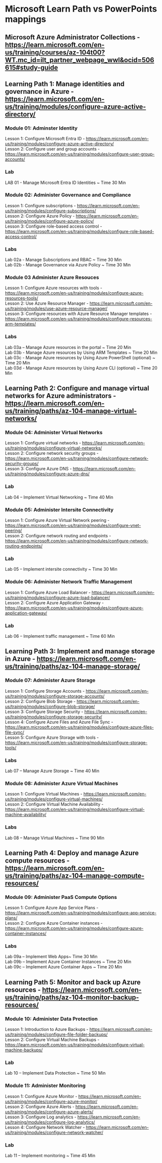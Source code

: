 # Microsoft Learn Path vs PowerPoints mappings

## Microsoft Azure Administrator Collections - https://learn.microsoft.com/en-us/training/courses/az-104t00?WT.mc_id=ilt_partner_webpage_wwl&ocid=506615#study-guide

## Learning Path 1:  Manage identities and governance in Azure - https://learn.microsoft.com/en-us/training/modules/configure-azure-active-directory/

### Module 01:  Adminster Identity
Lesson 1: Configure Microsoft Entra ID - https://learn.microsoft.com/en-us/training/modules/configure-azure-active-directory/<br>
Lesson 2: Configure user and group accounts - https://learn.microsoft.com/en-us/training/modules/configure-user-group-accounts/<br>

### Lab
LAB 01 - Manage Microsoft Entra ID Identities ~ Time 30 Min <br>

### Module 02:   Administer Governance and Compliance
Lesson 1: Configure subscriptions - https://learn.microsoft.com/en-us/training/modules/configure-subscriptions/<br>
Lesson 2: Configure Azure Policy - https://learn.microsoft.com/en-us/training/modules/configure-azure-policy/<br>
Lesson 3: Configure role-based access control - https://learn.microsoft.com/en-us/training/modules/configure-role-based-access-control/<br>

### Labs
Lab 02a - Manage Subscriptions and RBAC ~ Time 30 Min <br>
Lab 02b - Manage Governance via Azure Policy ~ Time 30 Min <br>

### Module 03 Administer Azure Resouces
Lesson 1: Configure Azure resources with tools - https://learn.microsoft.com/en-us/training/modules/configure-azure-resources-tools/ <br>
Lesson 2: Use Azure Resource Manager - https://learn.microsoft.com/en-us/training/modules/use-azure-resource-manager/<br>
Lesson 3: Configure resources with Azure Resource Manager templates - https://learn.microsoft.com/en-us/training/modules/configure-resources-arm-templates/ <br>

### Labs
Lab 03a – Manage Azure resources in the portal ~ Time 20 Min <br>
Lab 03b - Manage Azure resources by Using ARM Templates ~ Time 20 Min <br>
Lab 03c - Manage Azure resources by Using Azure PowerShell (optional) ~ Time 20 Min <br>
Lab 03d - Manage Azure resources by Using Azure CLI (optional) ~ Time 20 Min <br>

## Learning Path 2:  Configure and manage virtual networks for Azure administrators - https://learn.microsoft.com/en-us/training/paths/az-104-manage-virtual-networks/

### Module 04: Administer Virtual Networks
Lesson 1: Configure virtual networks - https://learn.microsoft.com/en-us/training/modules/configure-virtual-networks/<br>
Lesson 2: Configure network security groups - https://learn.microsoft.com/en-us/training/modules/configure-network-security-groups/<br>
Lesson 3: Configure Azure DNS - https://learn.microsoft.com/en-us/training/modules/configure-azure-dns/<br>

### Lab
Lab 04 – Implement Virtual Networking ~ Time 40 Min <br>

### Module 05:  Administer Intersite Connectivity
Lesson 1: Configure Azure Virtual Network peering - https://learn.microsoft.com/en-us/training/modules/configure-vnet-peering/<br>
Lesson 2: Configure network routing and endpoints - https://learn.microsoft.com/en-us/training/modules/configure-network-routing-endpoints/<br>

### Lab
Lab 05 – Implement intersite connectivity ~ Time 30 Min <br>

### Module 06:  Administer Network Traffic Management 
Lesson 1: Configure Azure Load Balancer - https://learn.microsoft.com/en-us/training/modules/configure-azure-load-balancer/<br>
Lesson 2: Configure Azure Application Gateway - https://learn.microsoft.com/en-us/training/modules/configure-azure-application-gateway/<br>

### Lab
Lab 06 – Implement traffic management ~ Time 60 Min <br>

## Learning Path 3: Implement and manage storage in Azure - https://learn.microsoft.com/en-us/training/paths/az-104-manage-storage/ 

### Module 07:  Administer Azure Storage
Lesson 1: Configure Storage Accounts - https://learn.microsoft.com/en-us/training/modules/configure-storage-accounts/<br>
Lesson 2: Configure Blob Storage - https://learn.microsoft.com/en-us/training/modules/configure-blob-storage/<br>
Lesson 3: Configure Storage Security - https://learn.microsoft.com/en-us/training/modules/configure-storage-security/<br>
Lesson 4: Configure Azure Files and Azure File Sync - https://learn.microsoft.com/en-us/training/modules/configure-azure-files-file-sync/<br>
Lesson 5: Configure Azure Storage with tools - https://learn.microsoft.com/en-us/training/modules/configure-storage-tools/<br>

### Labs
Lab  07 – Manage Azure Storage ~ Time 40 Min

### Module 08:  Administer Azure Virtual Machines
Lesson 1: Configure Virtual Machines - https://learn.microsoft.com/en-us/training/modules/configure-virtual-machines/<br>
Lesson 2: Configure Virtual Machine Availability - https://learn.microsoft.com/en-us/training/modules/configure-virtual-machine-availability/<br>

### Labs
Lab 08 – Manage Virtual Machines ~ Time 90 Min<br>

## Learning Path 4:  Deploy and manage Azure compute resources -  https://learn.microsoft.com/en-us/training/paths/az-104-manage-compute-resources/

### Module 09:  Administer PaaS Compute Options
Lesson 1:  Configure Azure App Service Plans - https://learn.microsoft.com/en-us/training/modules/configure-app-service-plans/<br>
Lesson 2:  Configure Azure Container instances - https://learn.microsoft.com/en-us/training/modules/configure-azure-container-instances/
<br>

### Labs
Lab 09a – Implement Web Apps​~ Time 30 Min<br>
Lab 09b – Implement Azure Container Instances​ ~ Time 20 Min<br>
Lab 09c – Implement Azure Container Apps ​~ Time 20 Min<br>

## Learning Path 5:  Monitor and back up Azure resources - https://learn.microsoft.com/en-us/training/paths/az-104-monitor-backup-resources/

### Module 10:  Administer Data Protection
Lesson 1: Introduction to Azure Backups - https://learn.microsoft.com/en-us/training/modules/configure-file-folder-backups/<br>
Lesson 2: Configure Virtual Machine Backups - https://learn.microsoft.com/en-us/training/modules/configure-virtual-machine-backups/<br>

### Lab
Lab 10 – Implement Data Protection​ ~ Time 50 Min<br>

### Module 11:  Administer Monitoring
Lesson 1: Configure Azure Monitor - https://learn.microsoft.com/en-us/training/modules/configure-azure-monitor/<br>
Lesson 2: Configure Azure Alerts - https://learn.microsoft.com/en-us/training/modules/configure-azure-alerts/<br>
Lesson 3: Configure Log analytics - https://learn.microsoft.com/en-us/training/modules/configure-log-analytics/<br>
Lesson 4: Configure Network Watcher - https://learn.microsoft.com/en-us/training/modules/configure-network-watcher/<br>

### Lab
Lab 11 – Implement monitoring​ ~ Time 45 Min<br>
